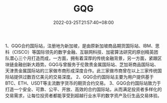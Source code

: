 ﻿---
weight: 
title: "GQG"
description: "1、GQG合约国际站，注册地为新…"
date: 2022-03-25T21:57:40+08:00
lastmod: 2022-03-25T16:45:40+08:00
draft: false
authors: ["Metabd"]
featuredImage: "gqg.webp"
link: ""
tags: ["交易所","GQG"]
categories: ["navigation"]
navigation: ["交易所"]
lightgallery: true
toc: true
pinned: false
recommend: false
recommend1: false
---
1、GQG合约国际站，注册地为新加坡，是由原新加坡商品期货国际站、IBM、思科（CISCO）等国际领先的数字金融、互联网科技、加密算法研究的原创精英团队潜心三个月打造而成，一方面，拥有着深厚的传统金融背景，另一方面，紧跟区块链金融创新大趋势。GQG与曾服务于伦敦贵金属国际站、芝加哥商品国际站、天津贵金属国际站的三家做市商形成深度合作。此三家做市商曾在以上三家传统国际站提供过数百亿美元的交易深度。
2、GQG合约国际站主要为用户提供基于BTC、ETH、USDT等主流数字货币的期货合约交易。
3、GQG合约国际站致力于打造一个安全、可靠、公平、开放、高效的合约国际站，从而满足投资者多样化的交易需求，让每位投资者都能享受到超越行业水平的数字资产及衍生品交易体验。

